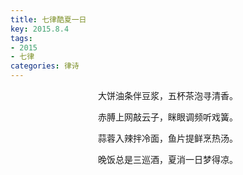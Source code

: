 ```yaml
---
title: 七律酷夏一日
key: 2015.8.4
tags: 
- 2015
- 七律
categories: 律诗
---
```


<p align="center">大饼油条伴豆浆，五杯茶泡寻清香。
</p>
<p align="center">赤膊上网敲云子，眯眼调频听戏簧。
</p>
<p align="center">蒜蓉入辣拌冷面，鱼片提鲜烹热汤。
</p>
<p align="center">晚饭总是三巡酒，夏消一日梦得凉。
</p>
